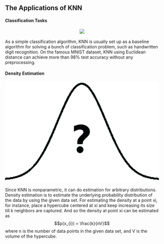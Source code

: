 ## The Applications of KNN

#### Classification Tasks

<p align="center">
	<img class="plot" src="/assets/mnist.png" />
</p>

As a simple classification algorithm, KNN is usually set up as a baseline algorithm for solving a bunch of classification problem, such as handwritten digit recognition. On the famous MNIST dataset, KNN using Euclidean distance can achieve more than 98% test accuracy without any preprocessing.

#### Density Estimation

<p align="center">
	<img class="plot" src="assets/unknown_parametric.png" />
</p>

Since KNN is nonparametric, it can do estimation for arbitrary distributions. Density estimation is to estimate the underlying probability distribution of the data by using the given data set. For estimating the density at a point xi, for instance, place a hypercube centered at xi and keep increasing its size till k neighbors are captured. And so the density at point xi can be estimated as $$p(x_{i}) = \frac{k}{nV}$$ where n is the number of data points in the given data set, and V is the volume of the hypercube.

